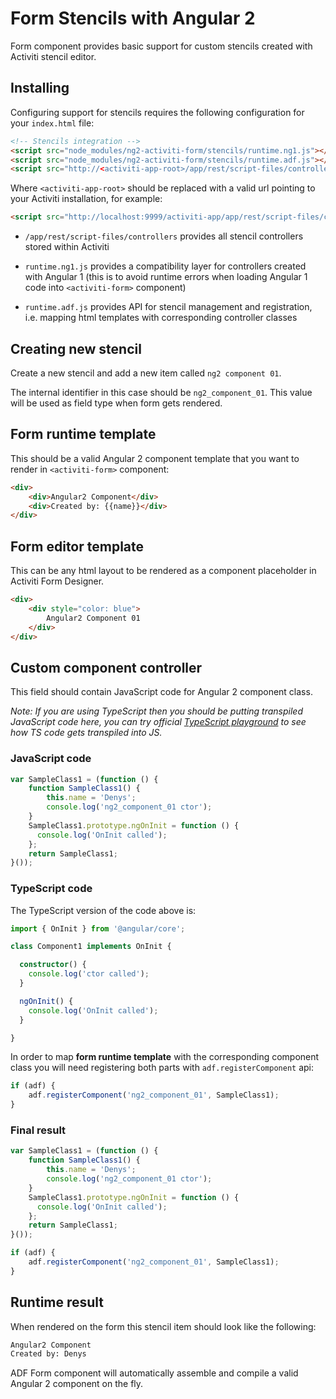 # Form Stencils with Angular 2

Form component provides basic support for custom stencils created with Activiti stencil editor.

## Installing

Configuring support for stencils requires the following configuration for your `index.html` file:

```html
<!-- Stencils integration -->
<script src="node_modules/ng2-activiti-form/stencils/runtime.ng1.js"></script>
<script src="node_modules/ng2-activiti-form/stencils/runtime.adf.js"></script>
<script src="http://<activiti-app-root>/app/rest/script-files/controllers"></script>
```

Where `<activiti-app-root>` should be replaced with a valid url pointing to your Activiti installation, for example:

```html
<script src="http://localhost:9999/activiti-app/app/rest/script-files/controllers"></script>
```
- `/app/rest/script-files/controllers`
    provides all stencil controllers stored within Activiti

- `runtime.ng1.js`
    provides a compatibility layer for controllers created with Angular 1
    (this is to avoid runtime errors when loading Angular 1 code into `<activiti-form>` component)

- `runtime.adf.js`
    provides API for stencil management and registration,
    i.e. mapping html templates with corresponding controller classes

## Creating new stencil

Create a new stencil and add a new item called `ng2 component 01`.

The internal identifier in this case should be `ng2_component_01`.
This value will be used as field type when form gets rendered.

## Form runtime template

This should be a valid Angular 2 component template that you want to render in `<activiti-form>` component:

```html
<div>
    <div>Angular2 Component</div>
    <div>Created by: {{name}}</div>
</div>
```

## Form editor template

This can be any html layout to be rendered as a component placeholder in Activiti Form Designer.

```html
<div>
    <div style="color: blue">
        Angular2 Component 01
    </div>
</div>
```

## Custom component controller

This field should contain JavaScript code for Angular 2 component class.

_Note: If you are using TypeScript then you should be putting transpiled JavaScript code here,
you can try official [TypeScript playground](http://www.typescriptlang.org/play/)
to see how TS code gets transpiled into JS._

### JavaScript code

```js
var SampleClass1 = (function () {
    function SampleClass1() {
        this.name = 'Denys';
        console.log('ng2_component_01 ctor');
    }
    SampleClass1.prototype.ngOnInit = function () {
      console.log('OnInit called');
    };
    return SampleClass1;
}());
```

### TypeScript code

The TypeScript version of the code above is:

```ts
import { OnInit } from '@angular/core';

class Component1 implements OnInit {

  constructor() {
    console.log('ctor called');
  }

  ngOnInit() {
    console.log('OnInit called');
  }

}
```


In order to map **form runtime template** with the corresponding component class
you will need registering both parts with `adf.registerComponent` api:

```js
if (adf) {
    adf.registerComponent('ng2_component_01', SampleClass1);
}
```

### Final result

```js
var SampleClass1 = (function () {
    function SampleClass1() {
        this.name = 'Denys';
        console.log('ng2_component_01 ctor');
    }
    SampleClass1.prototype.ngOnInit = function () {
      console.log('OnInit called');
    };
    return SampleClass1;
}());

if (adf) {
    adf.registerComponent('ng2_component_01', SampleClass1);
}
```

## Runtime result

When rendered on the form this stencil item should look like the following:

```html
Angular2 Component
Created by: Denys
```

ADF Form component will automatically assemble and compile a valid Angular 2 component on the fly.